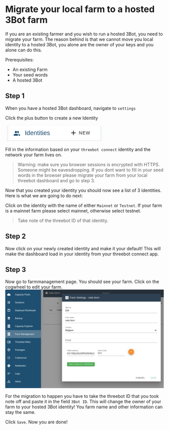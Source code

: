 # Migrate your local farm to a hosted 3Bot farm

If you are an existing farmer and you wish to run a hosted 3Bot, you need to migrate your farm. The reason behind is that we cannot move you local identity to a hosted 3Bot, you alone are the owner of your keys and you alone can do this.

Prerequisites:

- An existing Farm
- Your seed words
- A hosted 3Bot

## Step 1
When you have a hosted 3Bot dashboard, navigate to `settings`

Click the plus button to create a new Identity

![new id](./img/new-id.png)

Fill in the information based on your `threebot connect` identity and the network your farm lives on.
> Warning: make sure you browser sessions is encrypted with HTTPS. Someone might be eavesdropping.
If you dont want to fill in your seed words in the browser please migrate your farm from your local threebot dashboard and go to step 3.

Now that you created your identity you should now see a list of 3 identities. 
Here is what we are going to do next:

Click on the identity with the name of either `Mainnet` or `Testnet`. If your farm is a mainnet farm please select mainnet, otherwise select testnet.

> Take note of the threebot ID of that identity.

## Step 2

Now click on your newly created identity and make it your default! This will make the dashboard load in your identity from your threebot connect app.

## Step 3
Now go to farmmanagement page. You should see your farm. Click on the cogwheel to edit your farm.
![migration](./img/farm-management-migration.png)

For the migration to happen you have to take the threebot ID that you took note off and paste it in the field `3Bot ID`. This will change the owner of your farm to your hosted 3Bot identity! You farm name and other information can stay the same.

Click `Save`. Now you are done!
